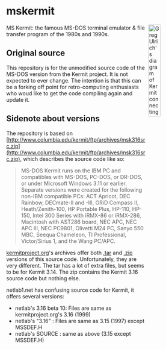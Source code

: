 # mskermit
<img src="README.md.d/localremote.jpg" align="right" width="25%" alt="Greg Ulrich's diagram of Kermit connecting to a remote host from the Kermit Book (circa 1987)">

MS Kermit: the famous MS-DOS terminal emulator &amp; file transfer program of the 1980s and 1990s.

## Original source

This repository is for the unmodified source code of the MS-DOS
version from the Kermit project. It is not expected to ever change.
The intention is that this can be a forking off point for
retro-computing enthusiasts who woud like to get the code compiling
again and update it.

## Sidenote about versions

The repository is based on [http://www.columbia.edu/kermit/ftp/archives/msk316src.zip](http://www.columbia.edu/kermit/ftp/archives/msk316src.zip), which describes the source code like so:

> MS-DOS Kermit runs on the IBM PC and compatibles with MS-DOS, PC-DOS, or DR-DOS, or under Microsoft Windows 3.11 or earlier. Separate versions were created for the following non-IBM compatible PCs: ACT Apricot, DEC Rainbow, DECmate-II and -III, GRiD Compass II, Heath/Zenith-100, HP Portable Plus, HP-110, HP-150, Intel 300 Series with iRMX-86 or iRMX-286, Macintosh with AST286 board, NEC APC, NEC APC III, NEC PC9801, Olivetti M24 PC, Sanyo 550 MBC, Seequa Chameleon, TI Professional, Victor/Sirius 1, and the Wang PC/APC. 

[kermitproject.org](https://kermitproject.org/archive.html#mskermit)'s
archives offer both
[.tar](http://www.columbia.edu/kermit/ftp/archives/mskermit.tar.gz) and
[.zip](http://www.columbia.edu/kermit/ftp/archives/msk316src.zip)
versions of this source code. Unfortunately, they are very different.
The tar has a lot of extra files, but seems to be for Kermit 3.14. The
zip contains the Kermit 3.16 source code but nothing else.

netlab1.net has confusing source code for Kermit, it offers several
versions:

* netlab's 3.16 beta 10: Files are same as kermitproject.org's 3.16 (1999)
* netlab's "3.16"      : Files are same as 3.15 (1997) except MSSDEF.H
* netlab's SOURCE      : same as above (3.15 except MSSDEF.H)
